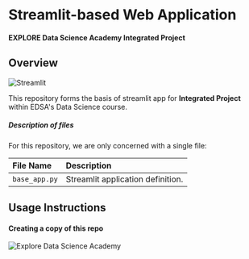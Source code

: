 # Streamlit-based Web Application
#### EXPLORE Data Science Academy Integrated Project

## Overview

![Streamlit](resources/imgs/streamlit.png)

This repository forms the basis of streamlit app for **Integrated Project** within EDSA's Data Science course.
 
 

##### Description of files

For this repository, we are only concerned with a single file:

| File Name              | Description                       |
| :--------------------- | :--------------------             |
| `base_app.py`          | Streamlit application definition. |

## Usage Instructions

#### Creating a copy of this repo


![Explore Data Science Academy](resources/imgs/EDSA_logo.png)
